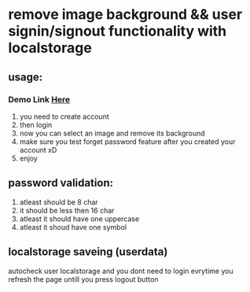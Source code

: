 # remove image background && user signin/signout functionality with localstorage 
 ## usage: 
 ### Demo Link [Here](https://mamadkamalipour.github.io/background-remover/)
 1) you need to create account
 2) then login
 3) now you can select an image and remove its background 
 4) make sure you test forget password feature after you created your account xD 
 5) enjoy
## password validation:
1) atleast should be 8 char
2) it should be less then 16 char
3) atleast it should have one uppercase
4) atleast it shoud have one symbol 

## localstorage saveing (userdata)
autocheck user localstorage and you dont need to login evrytime you refresh the page untill you press logout button

